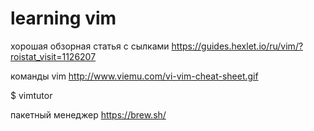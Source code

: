 # learning vim
хорошая обзорная статья с сылками
https://guides.hexlet.io/ru/vim/?roistat_visit=1126207

команды vim
http://www.viemu.com/vi-vim-cheat-sheet.gif

$ vimtutor

пакетный менеджер
https://brew.sh/
